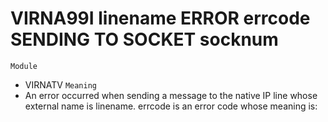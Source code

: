 # VIRNA99I linename ERROR errcode SENDING TO SOCKET socknum
`Module`
- VIRNATV
`Meaning`
- An error occurred when sending a message to the native IP line whose external name is linename. errcode is an error code whose meaning is:
